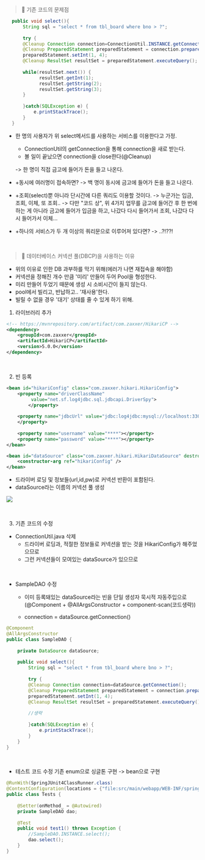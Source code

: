 > 🚀 기존 코드의 문제점

```java
  public void select(){                
      String sql = "select * from tbl_board where bno > ?";   
        
      try {
      @Cleanup Connection connection=ConnectionUtil.INSTANCE.getConnection();
      @Cleanup PreparedStatement preparedStatement = connection.prepareStatement(sql);
      preparedStatement.setInt(1, 4);
      @Cleanup ResultSet resultSet = preparedStatement.executeQuery();
        
      while(resultSet.next()) {
            resultSet.getInt(1);
            resultSet.getString(2);
            resultSet.getString(3);
      }
        
      }catch(SQLException e) {
          e.printStackTrace();
      }        
  }
```

- 한 명의 사용자가 위 select메서드를 사용하는 서비스를 이용한다고 가정.
  - ConnectionUtil의 getConnection을 통해 connection을 새로 받는다.
  - 볼 일이 끝났으면 connection을 close한다(@Cleanup)  

  -> 한 명이 직접 금고에 들어가 돈을 들고 나온다.
  
- +동시에 여러명이 접속하면?
  -> 백 명이 동시에 금고에 들어가 돈을 들고 나온다.
  
- +조회(select)뿐 아니라 단시간에 다른 쿼리도 이용할 것이다.
  -> 누군가는 입금, 조회, 이체, 또 조회..
  -> 다만 "코드 상", 위 4가지 업무를 금고에 들어간 후 한 번에 하는 게 아니라 금고에 들어가 입금을 하고, 나갔다 다시 들어가서 조회, 나갔다 다시 들어가서 이체... 

- +하나의 서비스가 두 개 이상의 쿼리문으로 이루어져 있다면?
  -> ..?!??!
  
<br/>

> 🚀 데이터베이스 커넥션 풀(DBCP)을 사용하는 이유
- 위의 이유로 인한 DB 과부하를 막기 위해(에러가 나면 재접속을 해야함)
- 커넥션을 정해진 개수 만큼 '미리' 만들어 두어 Pool을 형성한다.
- 미리 만들어 두었기 때문에 생성 시 소비시간이 들지 않는다.
- pool에서 빌리고, 반납하고.. '재사용'한다.
- 빌릴 수 없을 경우 '대기' 상태를 줄 수 있게 하기 위해.

1. 라이브러리 추가

```xml
<!-- https://mvnrepository.com/artifact/com.zaxxer/HikariCP -->
<dependency>
	<groupId>com.zaxxer</groupId>
	<artifactId>HikariCP</artifactId>
	<version>5.0.0</version>
</dependency>
```

<br/>

2. 빈 등록

```xml
<bean id="hikariConfig" class="com.zaxxer.hikari.HikariConfig">
	<property name="driverClassName"
		 value="net.sf.log4jdbc.sql.jdbcapi.DriverSpy">
        </property>
        
	<property name="jdbcUrl" value="jdbc:log4jdbc:mysql://localhost:3306/****" >
	</property>
    
	<property name="username" value="****"></property>
	<property name="password" value="****"></property>
</bean>

<bean id="dataSource" class="com.zaxxer.hikari.HikariDataSource" destroy-method="close">
	<constructor-arg ref="hikariConfig" />
</bean>
```

- 드라이버 로딩 및 정보들(url,id,pw)로 커넥션 반환이 포함된다.
- dataSource라는 이름의 커넥션 풀 생성

![](https://images.velog.io/images/sonchanwoo/post/d9794a12-91a0-4ea7-857a-4bdbee60753a/image.png)

<br/>

3. 기존 코드의 수정

- ConnectionUtil.java 삭제
  - 드라이버 로딩과, 적절한 정보들로 커넥션을 받는 것을 HikariConfig가 해주었으므로
  - 그런 커넥션들이 모여있는 dataSource가 있으므로
  
<br/>

- SampleDAO 수정
  - 이미 등록돼있는 dataSource라는 빈을 단일 생성자 묵시적 자동주입으로
(@Component + @AllArgsConstructor + component-scan(코드생략))

  - connection = dataSource.getConnection()

```java
@Component
@AllArgsConstructor
public class SampleDAO {
    
    private DataSource dataSource;
    
    public void select(){                
        String sql = "select * from tbl_board where bno > ?";   
        
        try {
        @Cleanup Connection connection=dataSource.getConnection();
        @Cleanup PreparedStatement preparedStatement = connection.prepareStatement(sql);
        preparedStatement.setInt(1, 4);
        @Cleanup ResultSet resultSet = preparedStatement.executeQuery();
        
        //생략
        
        }catch(SQLException e) {
            e.printStackTrace();
        }        
    }
}

```

<br/>

- 테스트 코드 수정
  기존 enum으로 싱글톤 구현 -> bean으로 구현

```java
@RunWith(SpringJUnit4ClassRunner.class)
@ContextConfiguration(locations = {"file:src/main/webapp/WEB-INF/spring/**/root-context.xml"})
public class Tests {
    
    @Setter(onMethod_ = @Autowired)
    private SampleDAO dao;
    
    @Test
    public void test1() throws Exception {
        //SampleDAO.INSTANCE.select();
        dao.select();
    }
}
```